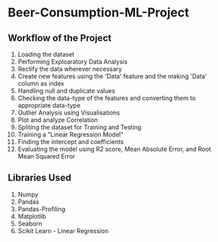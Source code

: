 # Beer-Consumption-ML-Project

## Workflow of the Project
1) Loading the dataset 
2) Performing Exploaratory Data Analysis
3) Rectify the data wherever necessary
4) Create new features using the 'Data' feature and the making 'Data' column as index
5) Handling null and duplicate values
6) Checking the data-type of the features and converting them to appropriate data-type
7) Outlier Analysis using Visualisations
8) Plot and analyze Correlation
9) Spliting the dataset for Training and Testing
10) Training a "Linear Regression Model" 
11) Finding the intercept and coefficients
12) Evaluating the model using R2 score, Mean Absolute Error, and Root Mean Squared Error

## Libraries Used
1) Numpy
2) Pandas
3) Pandas-Profiling
4) Matplotlib
5) Seaborn
6) Scikit Learn - Linear Regression
